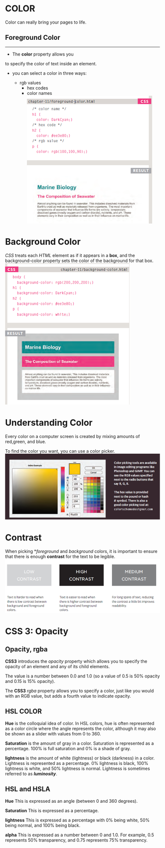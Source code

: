 # COLOR

Color can really bring your pages to life.

## Foreground Color

---

* The **color** property allows you

to specify the color of text inside
an element.

* you can select a color in three ways:

  * rgb values
    * hex codes
    * color names
     ![colorways](images/colorsways.png)

# Background Color

*CSS* treats each *HTML* element
as if it appears in a **box**, and the
background-color property
sets the color of the background
for that box.
![backgroundcolor](images/bkgcolor.png)

# Understanding Color

Every color on a computer screen is created by mixing amounts of red,green, and blue.

To find the color you want, you can use a color picker.
![colorpicker](images/colorpk.png)

# Contrast

When picking **foreground* and *background*
colors, it is important to ensure that there is
enough **contrast** for the text to be legible.
![colorcontrast](images/colorcont.png)

# CSS 3: Opacity

## Opacity, rgba

**CSS3** introduces the *opacity*
property which allows you to
specify the opacity of an element
and any of its child elements.

The value is a number between
0.0 and 1.0 (so a value of 0.5
is 50% opacity and 0.15 is 15%
opacity).

The **CSS3** *rgba* property allows
you to specify a color, just like
you would with an RGB value,
but adds a fourth value to
indicate opacity.

## HSL COLOR

**Hue** is the colloquial idea of
color. In HSL colors, hue is often
represented as a color circle
where the angle represents the
color, although it may also be
shown as a slider with values
from 0 to 360.

**Saturation** is the amount of
gray in a color. Saturation is
represented as a percentage.
100% is full saturation and 0%
is a shade of gray.

**lightness** is the amount of
white (lightness) or black
(darkness) in a color. Lightness
is represented as a percentage.
0% lightness is black, 100%
lightness is white, and 50%
lightness is normal. Lightness
is sometimes referred to as
***luminosity***.

## HSL and HSLA

**Hue** This is expressed as an angle
(between 0 and 360 degrees).

**Saturation** This is expressed as a
percentage.

**lightness** This is expressed as a
percentage with 0% being white,
50% being normal, and 100%
being black.

**alpha** This is expressed as a
number between 0 and 1.0.
For example, 0.5 represents
50% transparency, and 0.75
represents 75% transparency.
